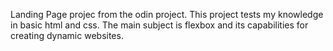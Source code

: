 Landing Page projec from the odin project.
This project tests my knowledge in basic html and css.
The main subject is flexbox and its capabilities for creating dynamic websites.
